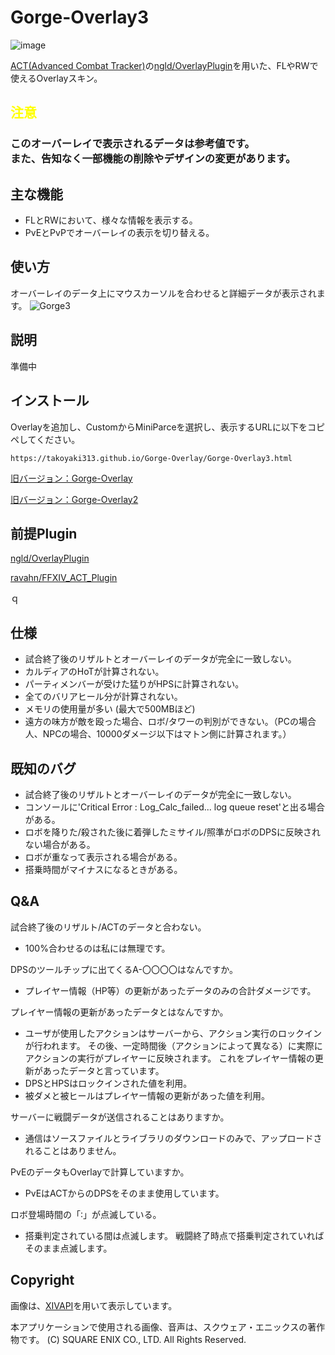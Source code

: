 # Gorge-Overlay3

![image](https://user-images.githubusercontent.com/40759792/158027337-0b159ed7-e8d8-432c-9cd5-5a73f7ff9380.png)

[ACT(Advanced Combat Tracker)](https://advancedcombattracker.com/home.php)の[ngld/OverlayPlugin](https://github.com/ngld/OverlayPlugin)を用いた、FLやRWで使えるOverlayスキン。
## <span style="color:yellow">注意</span>
<h3 style="color:">このオーバーレイで表示されるデータは参考値です。<br>また、告知なく一部機能の削除やデザインの変更があります。 </h3>

## 主な機能
- FLとRWにおいて、様々な情報を表示する。
- PvEとPvPでオーバーレイの表示を切り替える。
## 使い方
オーバーレイのデータ上にマウスカーソルを合わせると詳細データが表示されます。
![Gorge3](https://user-images.githubusercontent.com/40759792/158070864-079d42a8-9adf-4f33-9052-ea95d9531b98.gif)
## 説明

準備中

## インストール
Overlayを追加し、CustomからMiniParceを選択し、表示するURLに以下をコピペしてください。
```
https://takoyaki313.github.io/Gorge-Overlay/Gorge-Overlay3.html
```
[旧バージョン：Gorge-Overlay](https://takoyaki313.github.io/Gorge-Overlay/old/)

[旧バージョン：Gorge-Overlay2](https://takoyaki313.github.io/Gorge-Overlay/old/Gorge-Overlay2)
## 前提Plugin
[ngld/OverlayPlugin](https://github.com/ngld/OverlayPlugin)

[ravahn/FFXIV_ACT_Plugin](https://github.com/ravahn/FFXIV_ACT_Plugin)

ｑ
## 仕様
- 試合終了後のリザルトとオーバーレイのデータが完全に一致しない。
- カルディアのHoTが計算されない。
- パーティメンバーが受けた猛りがHPSに計算されない。
- 全てのバリアヒール分が計算されない。
- メモリの使用量が多い (最大で500MBほど)
- 遠方の味方が敵を殴った場合、ロボ/タワーの判別ができない。（PCの場合人、NPCの場合、10000ダメージ以下はマトン側に計算されます。）
## 既知のバグ
- 試合終了後のリザルトとオーバーレイのデータが完全に一致しない。
- コンソールに'Critical Error : Log_Calc_failed... log queue reset'と出る場合がある。
- ロボを降りた/殺された後に着弾したミサイル/照準がロボのDPSに反映されない場合がある。
- ロボが重なって表示される場合がある。
- 搭乗時間がマイナスになるときがある。
## Q&A
試合終了後のリザルト/ACTのデータと合わない。
- 100%合わせるのは私には無理です。

DPSのツールチップに出てくるA-〇〇〇〇はなんですか。
- プレイヤー情報（HP等）の更新があったデータのみの合計ダメージです。

プレイヤー情報の更新があったデータとはなんですか。
- ユーザが使用したアクションはサーバーから、アクション実行のロックインが行われます。
その後、一定時間後（アクションによって異なる）に実際にアクションの実行がプレイヤーに反映されます。
これをプレイヤー情報の更新があったデータと言っています。
- DPSとHPSはロックインされた値を利用。
- 被ダメと被ヒールはプレイヤー情報の更新があった値を利用。

サーバーに戦闘データが送信されることはありますか。
- 通信はソースファイルとライブラリのダウンロードのみで、アップロードされることはありません。

PvEのデータもOverlayで計算していますか。
- PvEはACTからのDPSをそのまま使用しています。

ロボ登場時間の「∶」が点滅している。
- 搭乗判定されている間は点滅します。
戦闘終了時点で搭乗判定されていればそのまま点滅します。

## Copyright
画像は、[XIVAPI](https://xivapi.com/)を用いて表示しています。

本アプリケーションで使用される画像、音声は、スクウェア・エニックスの著作物です。
(C) SQUARE ENIX CO., LTD. All Rights Reserved.
